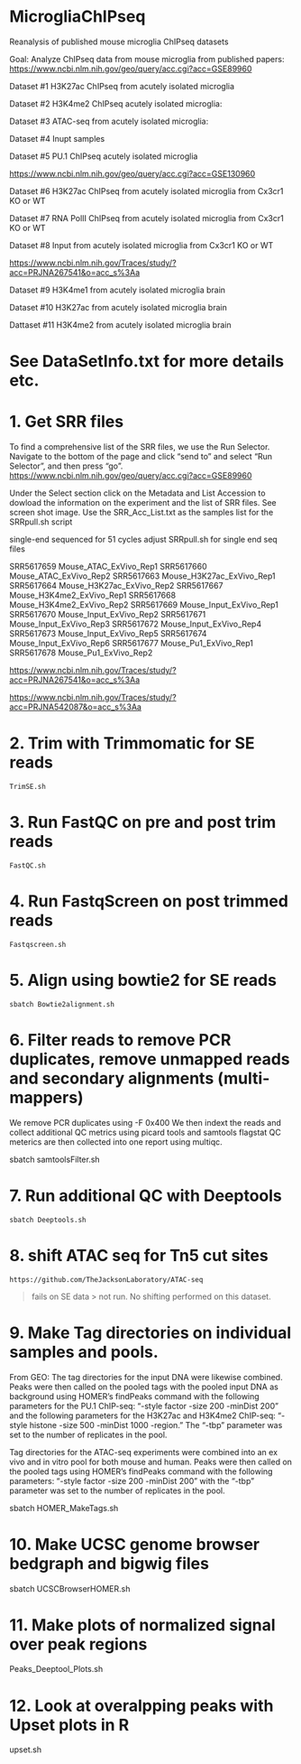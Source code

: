 # MicrogliaChIPseq
Reanalysis of published mouse microglia ChIPseq datasets

Goal: Analyze ChIPseq data from mouse microglia from published papers:
https://www.ncbi.nlm.nih.gov/geo/query/acc.cgi?acc=GSE89960

Dataset #1 H3K27ac ChIPseq from acutely isolated microglia 

Dataset #2 H3K4me2 ChIPseq acutely isolated microglia:

Dataset #3 ATAC-seq from acutely isolated microglia: 

Dataset #4 Inupt samples

Dataset #5 PU.1 ChIPseq acutely isolated microglia

https://www.ncbi.nlm.nih.gov/geo/query/acc.cgi?acc=GSE130960

Dataset #6  H3K27ac ChIPseq from acutely isolated microglia from Cx3cr1 KO or WT

Dataset #7 RNA PolII ChIPseq from acutely isolated microglia from Cx3cr1 KO or WT

Dataset #8 Input from acutely isolated microglia from Cx3cr1 KO or WT

https://www.ncbi.nlm.nih.gov/Traces/study/?acc=PRJNA267541&o=acc_s%3Aa

Dataset #9 H3K4me1 from acutely isolated microglia brain

Dataset #10 H3K27ac from acutely isolated microglia brain

Dattaset #11 H3K4me2 from acutely isolated microglia brain


# See DataSetInfo.txt for more details etc.

# 1. Get SRR files
To find a comprehensive list of the SRR files, we use the Run Selector.
Navigate to the bottom of the page and click “send to” and select “Run Selector”, and then press “go”.
https://www.ncbi.nlm.nih.gov/geo/query/acc.cgi?acc=GSE89960

Under the Select section click on the Metadata and List Accession to dowload the information on the experiment and the list of SRR files.
See screen shot image.
Use the SRR_Acc_List.txt as the samples list for the SRRpull.sh script

 single-end sequenced for 51 cycles 
 adjust SRRpull.sh for single end seq files

SRR5617659	Mouse_ATAC_ExVivo_Rep1
SRR5617660	Mouse_ATAC_ExVivo_Rep2
SRR5617663	Mouse_H3K27ac_ExVivo_Rep1
SRR5617664	Mouse_H3K27ac_ExVivo_Rep2
SRR5617667	Mouse_H3K4me2_ExVivo_Rep1
SRR5617668	Mouse_H3K4me2_ExVivo_Rep2
SRR5617669	Mouse_Input_ExVivo_Rep1
SRR5617670	Mouse_Input_ExVivo_Rep2
SRR5617671	Mouse_Input_ExVivo_Rep3
SRR5617672	Mouse_Input_ExVivo_Rep4
SRR5617673	Mouse_Input_ExVivo_Rep5
SRR5617674	Mouse_Input_ExVivo_Rep6
SRR5617677	Mouse_Pu1_ExVivo_Rep1
SRR5617678	Mouse_Pu1_ExVivo_Rep2


https://www.ncbi.nlm.nih.gov/Traces/study/?acc=PRJNA267541&o=acc_s%3Aa

https://www.ncbi.nlm.nih.gov/Traces/study/?acc=PRJNA542087&o=acc_s%3Aa

# 2. Trim with Trimmomatic for SE reads
    TrimSE.sh
    
# 3. Run FastQC on pre and post trim reads
    FastQC.sh
    
# 4. Run FastqScreen on post trimmed reads
    Fastqscreen.sh
    
# 5. Align using bowtie2 for SE reads
    sbatch Bowtie2alignment.sh
    
# 6.  Filter reads to remove PCR duplicates, remove unmapped reads and secondary alignments (multi-mappers)
We remove PCR duplicates using -F 0x400 
We then indext the reads and collect additional QC metrics using picard tools and samtools flagstat
QC meterics are then collected into one report using multiqc.

  sbatch samtoolsFilter.sh
  
# 7. Run additional QC with Deeptools
  
    sbatch Deeptools.sh
    
# 8. shift ATAC seq for Tn5 cut sites
    https://github.com/TheJacksonLaboratory/ATAC-seq
> fails on SE data > not run. No shifting performed on this dataset.

# 9. Make Tag directories on individual samples and pools. 
 From GEO: The tag directories for the input DNA were likewise combined. Peaks were then called on the pooled tags with the pooled input DNA as background using HOMER’s findPeaks command with the following parameters for the PU.1 ChIP-seq: “-style factor -size 200 -minDist 200” and the following parameters for the H3K27ac and H3K4me2 ChIP-seq: “-style histone -size 500 -minDist 1000 -region.” The “-tbp” parameter was set to the number of replicates in the pool.
 
Tag directories for the ATAC-seq experiments were combined into an ex vivo and in vitro pool for both mouse and human. Peaks were then called on the pooled tags using HOMER’s findPeaks command with the following parameters: “-style factor -size 200 -minDist 200” with the “-tbp” parameter was set to the number of replicates in the pool.
 
 sbatch HOMER_MakeTags.sh

# 10. Make UCSC genome browser bedgraph and bigwig files
  sbatch UCSCBrowserHOMER.sh 
  
  
# 11. Make plots of normalized signal over peak regions
  Peaks_Deeptool_Plots.sh
  
# 12. Look at overalpping peaks with Upset plots in R
  upset.sh

